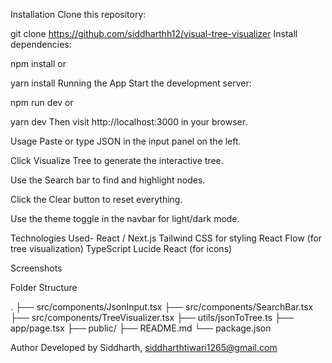 Installation
Clone this repository:

git clone https://github.com/siddharthh12/visual-tree-visualizer
Install dependencies:


npm install
or

yarn install
Running the App
Start the development server:


npm run dev
or


yarn dev
Then visit http://localhost:3000 in your browser.

Usage
Paste or type JSON in the input panel on the left.

Click Visualize Tree to generate the interactive tree.

Use the Search bar to find and highlight nodes.

Click the Clear button to reset everything.

Use the theme toggle in the navbar for light/dark mode.

Technologies Used-
React / Next.js
Tailwind CSS for styling
React Flow (for tree visualization)
TypeScript
Lucide React (for icons)

Screenshots


Folder Structure

.
├── src/components/JsonInput.tsx
├── src/components/SearchBar.tsx
├── src/components/TreeVisualizer.tsx
├── utils/jsonToTree.ts
├── app/page.tsx
├── public/
├── README.md
└── package.json

Author
Developed by Siddharth, siddharthtiwari1265@gmail.com

